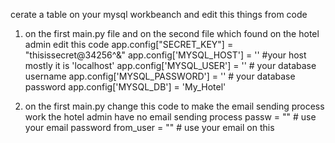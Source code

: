 cerate a table on your mysql workbeanch and edit this things from code

1. on the first main.py file and on the second file which found on the hotel admin edit this code
      app.config["SECRET_KEY"] = "thisissecret@34256^&"
      app.config['MYSQL_HOST'] = '' #your host mostly it is 'localhost'
      app.config['MYSQL_USER'] = '' # your database username
      app.config['MYSQL_PASSWORD'] = '' # your database password
      app.config['MYSQL_DB'] = 'My_Hotel'

2. on the first main.py change this code to make the email sending process work the hotel admin have no email sending process
      passw = "" # use your email password
      from_user = ""  # use your email on this 
